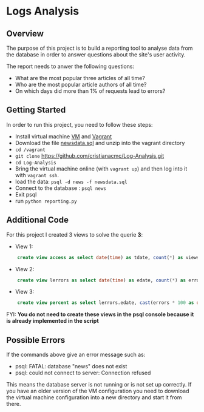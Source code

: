 # Logs Analysis


## Overview

The purpose of this project is to build a reporting tool to analyse data from the database in order to answer questions about the site's user activity.

The report needs to anwer the following questions:

- What are the most popular three articles of all time?
- Who are the most popular article authors of all time?
- On which days did more than 1% of requests lead to errors?

## Getting Started

In order to run this project, you need to follow these steps:

- Install virtual machine [VM](https://www.virtualbox.org/wiki/Download_Old_Builds_5_1) and [Vagrant](https://www.vagrantup.com/)
- Download the file [newsdata.sql](https://d17h27t6h515a5.cloudfront.net/topher/2016/August/57b5f748_newsdata/newsdata.zip) and unzip into the vagrant directory
- `cd /vagrant`
- `git clone` https://github.com/cristianacmc/Log-Analysis.git
- `cd Log-Analysis`
- Bring the virtual machine online (with `vagrant up`) and then log into it with `vagrant ssh`.
- load the data: `psql -d news -f newsdata.sql`
- Connect to the database : `psql news`
- Exit psql
- run `python reporting.py`

## Additional Code

For this project I created 3 views to solve the querie **3**:

- View 1:
```sql
	create view access as select date(time) as tdate, count(*) as views from log GROUP BY date(time) ORDER BY date(time);
```

- View 2:
```sql
	create view lerrors as select date(time) as edate, count(*) as errors from log where status like '%4%' group by time::date order by date(time);
```

- View 3:
```sql
    create view percent as select lerrors.edate, cast(errors * 100 as double precision) / views as p from access, lerrors where access.tdate = lerrors.edate;
```

FYI: **You do not need to create these views in the psql console because it is already implemented in the script**

## Possible Errors

If the commands above give an error message such as:
- psql: FATAL: database "news" does not exist
- psql: could not connect to server: Connection refused

This means the database server is not running or is not set up correctly. If you have an older version of the VM configuration you need to download the virtual machine configuration into a new directory and start it from there.


